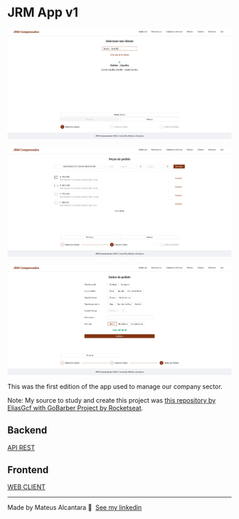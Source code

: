 # JRM App v1

![Preview 1](./print1.png)

![Preview 2](./print2.png)

![Preview 3](./print3.png)

This was the first edition of the app used to manage our company sector.

Note: My source to study and create this project was [this repository by EliasGcf with GoBarber Project by Rocketseat](https://github.com/EliasGcf/gobarber).

## Backend

[API REST](https://github.com/mat-alcantara/jrm-api)

## Frontend

[WEB CLIENT](https://github.com/mat-alcantara/jrm-web)

---

Made by Mateus Alcantara 👋 &nbsp;[See my linkedin](https://www.linkedin.com/in/mat-alcantara/)
